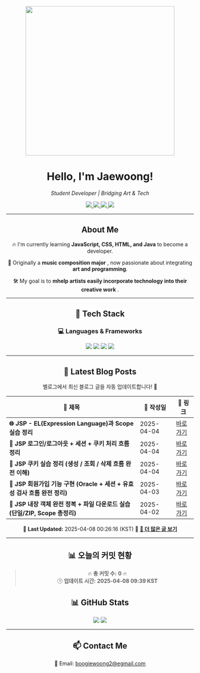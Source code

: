 
<div align="center">
  <img src="https://github.com/Jaewoong-Hwang/Jaewoong-Hwang/blob/main/Character.gif" width="400">
<h1 align="center" font-weight="bold">Hello, I'm Jaewoong! </h1>

<p align="center"><em>Student Developer | Bridging Art & Tech</em></p>

<p align="center">
  <a href="https://github.com/Jaewoong-Hwang">
    <img src="https://img.shields.io/github/followers/Jaewoong-Hwang?label=Follow&style=social" />
  </a>
  <a href="https://velog.io/@mypalebluedot29/posts">
    <img src="https://img.shields.io/badge/Velog-20C997?style=flat-square&logo=velog&logoColor=white"/>
  </a>
  <a href="https://www.youtube.com/@boogiewoong2819">
    <img src="https://img.shields.io/badge/YouTube-FF0000?style=flat-square&logo=youtube&logoColor=white"/>
  </a>
  <a href="https://www.instagram.com/boogie_woong2">
    <img src="https://img.shields.io/badge/Instagram-E4405F?style=flat-square&logo=instagram&logoColor=white"/>
  </a>
</p>

---

## About Me
 <p>🔥 I'm currently learning <strong>JavaScript, CSS, HTML, and Java</strong> to become a developer.</p>
 <p>🎨 Originally a <strong>music composition major</strong> , now passionate about integrating <strong>art and programming</strong>.</p>
 <p>🛠 My goal is to <strong>mhelp artists easily incorporate technology into their creative work</strong> .</p>

---

## 🚀 Tech Stack
### 💻 Languages & Frameworks
<p>
  <img src="https://img.shields.io/badge/JavaScript-F7DF1E?style=for-the-badge&logo=javascript&logoColor=black"/>
  <img src="https://img.shields.io/badge/CSS3-1572B6?style=for-the-badge&logo=css3&logoColor=white"/>
  <img src="https://img.shields.io/badge/HTML5-E34F26?style=for-the-badge&logo=html5&logoColor=white"/>
  <img src="https://img.shields.io/badge/Java-007396?style=for-the-badge&logo=java&logoColor=white"/>
</p>

---



## 📝 Latest Blog Posts
 벨로그에서 최신 블로그 글을 자동 업데이트합니다! 🚀

<!-- BLOG-POST-LIST:START -->
| 📝 제목 | 📅 작성일 | 🔗 링크 |
|---------|------------------|---------|
| **🌐 JSP - EL(Expression Language)과 Scope 실습 정리** | 2025-04-04 | [바로가기](https://velog.io/@mypalebluedot29/JSP-ELExpression-Language과-Scope-실습-정리-iqmhpivp) |
| **🔐 JSP 로그인/로그아웃 + 세션 + 쿠키 처리 흐름 정리** | 2025-04-04 | [바로가기](https://velog.io/@mypalebluedot29/JSP-로그인로그아웃-세션-쿠키-처리-흐름-정리-v8g9rdm9) |
| **🍪 JSP 쿠키 실습 정리 (생성 / 조회 / 삭제 흐름 완전 이해)** | 2025-04-04 | [바로가기](https://velog.io/@mypalebluedot29/JSP-쿠키-실습-정리-생성-조회-삭제-흐름-완전-이해) |
| **📌 JSP 회원가입 기능 구현 (Oracle + 세션 + 유효성 검사 흐름 완전 정리)** | 2025-04-03 | [바로가기](https://velog.io/@mypalebluedot29/JSP-회원가입-기능-구현-Oracle-세션-유효성-검사-흐름-완전-정리) |
| **📌 JSP 내장 객체 완전 정복 + 파일 다운로드 실습 (단일/ZIP, Scope 총정리)** | 2025-04-02 | [바로가기](https://velog.io/@mypalebluedot29/JSP-내장-객체-완전-정복-파일-다운로드-실습-단일ZIP-Scope-총정리) |

📅 **Last Updated:** 2025-04-08 00:26:16 (KST)
🔗 **[📖 더 많은 글 보기](https://velog.io/@mypalebluedot29)**
<!-- BLOG-POST-LIST:END -->




---























































































































































































































































































































































































































































## 📊 오늘의 커밋 현황
> 🔥 **총 커밋 수:** **0** 🔥  
> 🕒 **업데이트 시간:** **2025-04-08 09:39 KST**

## 📊 GitHub Stats
<p align="center">
  <img src="https://github-readme-stats.vercel.app/api?username=Jaewoong-Hwang&show_icons=true&theme=tokyonight"/>
  <img src="https://github-readme-streak-stats.herokuapp.com/?user=Jaewoong-Hwang&theme=tokyonight"/>
</p>


---

## 📫 Contact Me
 📧 Email: boogiewoong2@egmail.com 

</div>





